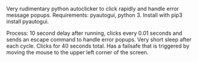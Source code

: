 Very rudimentary python autoclicker to click rapidly and handle error message popups.
Requirements: pyautogui, python 3. Install with pip3 install pyautogui.

Process:
10 second delay after running, clicks every 0.01 seconds and sends an escape command to handle error popups. Very short sleep after each cycle. Clicks for 40 seconds total.
Has a failsafe that is triggered by moving the mouse to the upper left corner of the screen.
